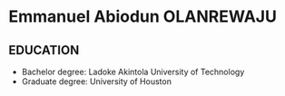  
# Emmanuel Abiodun OLANREWAJU
## EDUCATION
* Bachelor degree: Ladoke Akintola University of Technology
* Graduate degree: University of Houston


